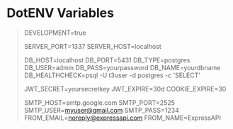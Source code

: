 # DotENV Variables

>DEVELOPMENT=true
>
>SERVER_PORT=1337
>SERVER_HOST=localhost
>
>DB_HOST=localhost
>DB_PORT=5431
>DB_TYPE=postgres
>DB_USER=admin
>DB_PASS=yourpassword
>DB_NAME=yourdbname
>DB_HEALTHCHECK=psql -U t3user -d postgres -c 'SELECT'
>
>JWT_SECRET=yoursecretkey
>JWT_EXPIRE=30d
>COOKIE_EXPIRE=30
>
>SMTP_HOST=smtp.google.com
>SMTP_PORT=2525
>SMTP_USER=myuser@gmail.com
>SMTP_PASS=1234
>FROM_EMAIL=noreply@expressapi.com
>FROM_NAME=ExpressAPI